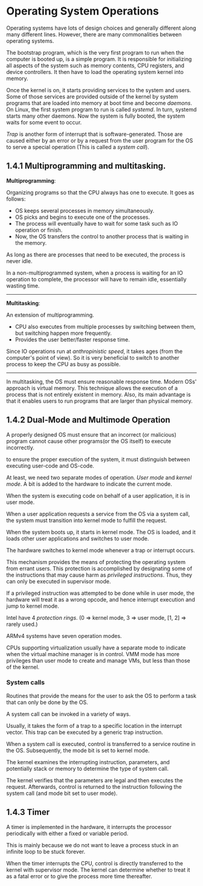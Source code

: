 # Operating System Operations
Operating systems have lots of design choices and generally different along many different lines. However, there are many commonalities between operating systems.

The bootstrap program, which is the very first program to run when the computer is booted up, is a simple program. It is responsible for initializing all aspects of the system such as memory contents, CPU registers, and device controllers. It then have to load the operating system kernel into memory.

Once the kernel is on, it starts providing services to the system and users. Some of those services are provided outside of the kernel by system programs that are loaded into memory at boot time and become _daemons_. On Linux, the first system program to run is called _systemd_. In turn, systemd starts many other daemons.
Now the system is fully booted, the system waits for some event to occur.

_Trap_ is another form of interrupt that is software-generated. Those are caused either by an error or by a request from the user program for the OS to serve a special operation (This is called a _system call_).


## 1.4.1 Multiprogramming and multitasking. 

 **Multiprogramming**: 
 
 Organizing programs so that the CPU always has one to execute. It goes as follows:
 * OS keeps several processes in memory simultaneously. 
 * OS picks and begins to execute one of the processes. 
 * The process will eventually have to wait for some task such as IO operation or finish. 
 * Now, the OS transfers the control to another process that is waiting in the memory.

 As long as there are processes that need to be executed, the process is never idle.

In a non-multiprogrammed system, when a process is waiting for an IO operation to complete, the processor will have to remain idle, essentially wasting time.

<hr>

**Multitasking**: 

An extension of multiprogramming. 

* CPU also executes from multiple processes by switching between them, but switching happen more frequently.
* Provides the user better/faster response time.

Since IO operations run at _anthropinistic speed_, it takes ages (from the computer's point of view). So it is very beneficial to switch to another process to keep the CPU as busy as possible.

<hr>

In multitasking, the OS must ensure reasonable response time. Modern OSs' approach is virtual memory. This technique allows the execution of a process that is not entirely existent in memory. Also, its main advantage is that it enables users to run programs that are larger than physical memory.

## 1.4.2 Dual-Mode and Multimode Operation
A properly designed OS must ensure that an incorrect (or malicious) program cannot cause other programs(or the OS itself) to execute incorrectly.

to ensure the proper execution of the system, it must distinguish between executing user-code and OS-code.

At least, we need two separate modes of operation. _User mode_ and _kernel mode_. A bit is added to the hardware to indicate the current mode.

When the system is executing code on behalf of a user application, it is in user mode. 

When a user application requests a service from the OS via a system call, the system must transition into kernel mode to fulfill the request.

When the system boots up, it starts in kernel mode. The OS is loaded, and it loads other user applications and switches to user mode.

The hardware switches to kernel mode whenever a trap or interrupt occurs. 

This mechanism provides the means of protecting the operating system from errant users. This protection is accomplished by designating some of the instructions that may cause harm as _privileged instructions_. Thus, they can only be executed in supervisor mode.

If a privileged instruction was attempted to be done while in user mode, the hardware will treat it as a wrong opcode, and hence interrupt execution and jump to kernel mode.

Intel have 4 _protection rings_. (0 => kernel mode, 3 => user mode, [1, 2] => rarely used.)

ARMv4 systems have seven operation modes. 

CPUs supporting virtualization usually have a separate mode to indicate when the virtual machine manager is in control. VMM mode has more privileges than user mode to create and manage VMs, but less than those of the kernel.

### **System calls**
Routines that provide the means for the user to ask the OS to perform a task that can only be done by the OS.

A system call can be invoked in a variety of ways. 

Usually, it takes the form of a trap to a specific location in the interrupt vector. This trap can be executed by a generic trap instruction.

When a system call is executed, control is transferred to a service routine in the OS. Subsequently, the mode bit is set to kernel mode.

The kernel examines the interrupting instruction, parameters, and potentially stack or memory to determine the type of system call. 

The kernel verifies that the parameters are legal and then executes the request.
Afterwards, control is returned to the instruction following the system call (and mode bit set to user mode).


## 1.4.3 Timer
A timer is implemented in the hardware, it interrupts the processor periodically with either a fixed or variable period. 

This is mainly because we do not want to leave a process stuck in an infinite loop to be stuck forever. 

When the timer interrupts the CPU, control is directly transferred to the kernel with supervisor mode. The kernel can determine whether to treat it as a fatal error or to give the process more time thereafter.